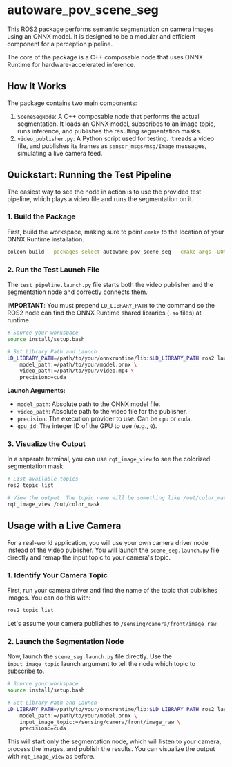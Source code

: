 # autoware_pov_scene_seg

This ROS2 package performs semantic segmentation on camera images using an ONNX model. It is designed to be a modular and efficient component for a perception pipeline.

The core of the package is a C++ composable node that uses ONNX Runtime for hardware-accelerated inference.

## How It Works

The package contains two main components:

1.  `SceneSegNode`: A C++ composable node that performs the actual segmentation. It loads an ONNX model, subscribes to an image topic, runs inference, and publishes the resulting segmentation masks.
2.  `video_publisher.py`: A Python script used for testing. It reads a video file, and publishes its frames as `sensor_msgs/msg/Image` messages, simulating a live camera feed.

## Quickstart: Running the Test Pipeline

The easiest way to see the node in action is to use the provided test pipeline, which plays a video file and runs the segmentation on it.

### 1. Build the Package

First, build the workspace, making sure to point `cmake` to the location of your ONNX Runtime installation.

```bash
colcon build --packages-select autoware_pov_scene_seg --cmake-args -DONNXRUNTIME_ROOTDIR=/path/to/your/onnxruntime
```

### 2. Run the Test Launch File

The `test_pipeline.launch.py` file starts both the video publisher and the segmentation node and correctly connects them.

**IMPORTANT**: You must prepend `LD_LIBRARY_PATH` to the command so the ROS2 node can find the ONNX Runtime shared libraries (`.so` files) at runtime.

```bash
# Source your workspace
source install/setup.bash

# Set Library Path and Launch
LD_LIBRARY_PATH=/path/to/your/onnxruntime/lib:$LD_LIBRARY_PATH ros2 launch autoware_pov_scene_seg test_pipeline.launch.py \
    model_path:=/path/to/your/model.onnx \
    video_path:=/path/to/your/video.mp4 \
    precision:=cuda
```

**Launch Arguments:**

*   `model_path`: Absolute path to the ONNX model file.
*   `video_path`: Absolute path to the video file for the publisher.
*   `precision`: The execution provider to use. Can be `cpu` or `cuda`.
*   `gpu_id`: The integer ID of the GPU to use (e.g., `0`).

### 3. Visualize the Output

In a separate terminal, you can use `rqt_image_view` to see the colorized segmentation mask.

```bash
# List available topics
ros2 topic list

# View the output. The topic name will be something like /out/color_mask
rqt_image_view /out/color_mask
```

## Usage with a Live Camera

For a real-world application, you will use your own camera driver node instead of the video publisher. You will launch the `scene_seg.launch.py` file directly and remap the input topic to your camera's topic.

### 1. Identify Your Camera Topic

First, run your camera driver and find the name of the topic that publishes images. You can do this with:

```bash
ros2 topic list
```
Let's assume your camera publishes to `/sensing/camera/front/image_raw`.

### 2. Launch the Segmentation Node

Now, launch the `scene_seg.launch.py` file directly. Use the `input_image_topic` launch argument to tell the node which topic to subscribe to.

```bash
# Source your workspace
source install/setup.bash

# Set Library Path and Launch
LD_LIBRARY_PATH=/path/to/your/onnxruntime/lib:$LD_LIBRARY_PATH ros2 launch autoware_pov_scene_seg scene_seg.launch.py \
    model_path:=/path/to/your/model.onnx \
    input_image_topic:=/sensing/camera/front/image_raw \
    precision:=cuda
```

This will start only the segmentation node, which will listen to your camera, process the images, and publish the results. You can visualize the output with `rqt_image_view` as before.
